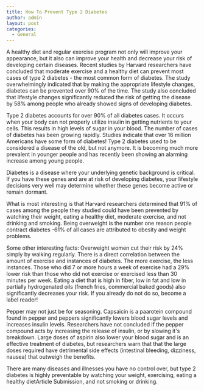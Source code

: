 ```yaml
---
title: How To Prevent Type 2 Diabetes
author: admin
layout: post
categories:
  - General
---
```

A healthy diet and regular exercise program not only will improve your appearance, but it also can improve your health and decrease your risk of developing certain diseases. Recent
studies by Harvard researchers have concluded that moderate exercise and a healthy diet can prevent most cases of type 2 diabetes - the most common form of diabetes. The study
overwhelmingly indicated that by making the appropriate lifestyle changes, diabetes can be prevented over 90% of the time. The study also concluded that lifestyle changes
significantly reduced the risk of getting the disease by 58% among people who already showed signs of developing diabetes.

Type 2 diabetes accounts for over 90% of all diabetes cases. It occurs when your body can not properly utilize insulin in getting nutrients to your cells. This results in high levels of
sugar in your blood. The number of cases of diabetes has been growing rapidly. Studies indicate that over 16 million Americans have some form of diabetes! Type 2 diabetes used to be
considered a disease of the old, but not anymore. It is becoming much more prevalent in younger people and has recently been showing an alarming increase among young people.

Diabetes is a disease where your underlying genetic background is critical. If you have these genes and are at risk of developing diabetes, your lifestyle decisions very well may determine
whether these genes become active or remain dormant.

What is most interesting is that Harvard researchers determined that 91% of cases among the people they studied could have been prevented by watching their weight, eating a healthy diet,
moderate exercise, and not drinking and smoking. Being overweight is the number one reason people contract diabetes -61% of all cases are attributed to obesity and weight problems.

Some other interesting facts: Overweight women cut their risk by 24% simply by walking regularly. There is a direct correlation between the amount of exercise and instances of diabetes. The
more exercise, the less instances. Those who did 7 or more hours a week of exercise had a 29% lower risk than those who did not exercise or exercised less than 30 minutes per week. Eating
a diet that is high in fiber, low in fat and low in partially hydrogenated oils (french fries, commercial baked goods) also significantly decreases your risk. If you already do not do so,
become a label reader!

Pepper may not just be for seasoning. Capsaicin is a paarotein compound found in pepper and peppers significantly lowers blood sugar levels and increases insulin levels. Researchers have not
concluded if the pepper compound acts by increasing the release of insulin, or by slowing it's breakdown. Large doses of aspirin also lower your blood sugar and is an effective treatment of
diabetes, but researchers warn that that the large doses required have detrimental side effects (intestinal bleeding, dizziness, nausea) that outweigh the benefits.

There are many diseases and illnesses you have no control over, but type 2 diabetes is highly preventable by watching your weight, exercising, eating a healthy dietArticle Submission, and not smoking or
drinking.
